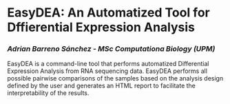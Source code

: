 # EasyDEA: An Automatized Tool for Dffierential Expression Analysis

### *Adrian Barreno Sánchez - MSc Computationa Biology (UPM)*
EasyDEA is a command-line tool that performs automatized Differential Expression Analysis from RNA sequencing data. EasyDEA performs all possible pairwise comparisons of the samples based on the analysis design defined by the user and generates an HTML report to facilitate the interpretability of the results.


